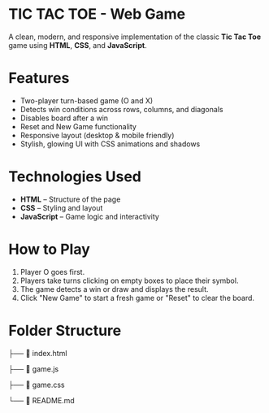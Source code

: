 # TIC TAC TOE - Web Game
A clean, modern, and responsive implementation of the classic **Tic Tac Toe** game using **HTML**, **CSS**, and **JavaScript**.

# Features
- Two-player turn-based game (O and X)
- Detects win conditions across rows, columns, and diagonals
- Disables board after a win
- Reset and New Game functionality
- Responsive layout (desktop & mobile friendly)
- Stylish, glowing UI with CSS animations and shadows

# Technologies Used
- **HTML** – Structure of the page  
- **CSS** – Styling and layout  
- **JavaScript** – Game logic and interactivity  

# How to Play
1. Player O goes first.
2. Players take turns clicking on empty boxes to place their symbol.
3. The game detects a win or draw and displays the result.
4. Click "New Game" to start a fresh game or "Reset" to clear the board.

#  Folder Structure
├── 📄 index.html

├── 📄 game.js

├── 📄 game.css

└── 📄 README.md
